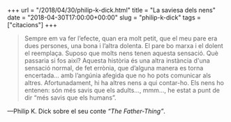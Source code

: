 +++
url = "/2018/04/30/philip-k-dick.html"
title = "La saviesa dels nens"
date = "2018-04-30T17:00:00+00:00"
slug = "philip-k-dick"
tags = ["citacions"]
+++

> Sempre em va fer l’efecte, quan era molt petit, que el meu pare era dues persones, una bona i l’altra dolenta. El pare bo marxa i el dolent el reemplaça. Suposo que molts nens tenen aquesta sensació. Què passaria si fos així? Aquesta història és una altra instància d'una sensació normal, de fet errònia, que d’alguna manera es torna encertada… amb l’angúnia afegida que no ho pots comunicar als altres. Afortunadament, hi ha altres nens a qui contar-ho. Els nens ho entenen: són més savis que els adults…, mmm…, he estat a punt de dir “més savis que els humans”.

—Philip K. Dick sobre el seu conte *“The Father-Thing”*.

